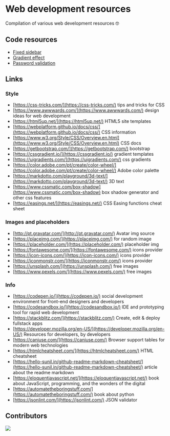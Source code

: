 
# Web development resources

Compilation of various web development resources :nerd_face:

## Code resources

- [Fixed sidebar](https://github.com/JosePedroSilva/WebDev-Resources/tree/master/sideBar)
- [Gradient effect](https://github.com/JosePedroSilva/WebDev-Resources/tree/master/CSS_gradients)
- [Password validation](https://github.com/JosePedroSilva/WebDev-Resources/tree/master/validationPassword)


## Links
 
 ### Style
-  [https://css-tricks.com/](https://css-tricks.com/) tips and tricks for CSS
-  [https://www.awwwards.com/](https://www.awwwards.com/) design ideas for web development
-  [https://html5up.net/](https://html5up.net/) HTML5 site templates
-  [https://webplatform.github.io/docs/css/](https://webplatform.github.io/docs/css/) CSS information
-  [https://www.w3.org/Style/CSS/Overview.en.html](https://www.w3.org/Style/CSS/Overview.en.html) CSS docs
-  [https://getbootstrap.com/](https://getbootstrap.com/) bootstrap
-  [https://cssgradient.io/](https://cssgradient.io/) gradient templates
-  [https://uigradients.com/](https://uigradients.com/) css gradients
-  [https://color.adobe.com/pt/create/color-wheel/](https://color.adobe.com/pt/create/color-wheel/) Adobe color palette
-  [https://markdotto.com/playground/3d-text/](https://markdotto.com/playground/3d-text/) 3D text
-  [https://www.cssmatic.com/box-shadow](https://www.cssmatic.com/box-shadow) box shadow generator and other css features
-  [https://easings.net/](https://easings.net/) CSS Easing functions cheat sheet

### Images and placeholders
-  [http://pt.gravatar.com/](http://pt.gravatar.com/) Avatar img source
-  [https://placeimg.com/](https://placeimg.com/) for random image
-  [https://placeholder.com/](https://placeholder.com/) placeholder img
-  [https://fontawesome.com/](https://fontawesome.com/) icons provider
-  [https://icon-icons.com/](https://icon-icons.com/) icons provider
-  [https://iconmonstr.com/](https://iconmonstr.com/) icons provider
-  [https://unsplash.com/](https://unsplash.com/) free images
-  [https://www.pexels.com/](https://www.pexels.com/) free images

### Info
-  [https://codepen.io/](https://codepen.io/) social development environment for front-end designers and developers
-  [https://codesandbox.io/](https://codesandbox.io/) IDE and prototyping tool for rapid web development
-  [https://stackblitz.com/](https://stackblitz.com/) Create, edit & deploy fullstack apps
-  [https://developer.mozilla.org/en-US/](https://developer.mozilla.org/en-US/) Resources for developers, by developers
-  [https://caniuse.com/](https://caniuse.com/) Browser support tables for modern web technologies
-  [https://htmlcheatsheet.com/](https://htmlcheatsheet.com/) HTML cheatsheet
-  [https://hello-sunil.in/github-readme-markdown-cheatsheet/](https://hello-sunil.in/github-readme-markdown-cheatsheet/) article about the readme markdown
-  [https://eloquentjavascript.net/](https://eloquentjavascript.net/) book about JavaScript, programming, and the wonders of the digital
-  [https://automatetheboringstuff.com/](https://automatetheboringstuff.com/) book about python
-  [https://jsonlint.com/](https://jsonlint.com/) JSON validator

## Contributors
<a href="https://github.com/JosePedroSilva/WebDev-Resources/graphs/contributors">
  <img src="https://contributors-img.web.app/image?repo=JosePedroSilva/WebDev-Resources" />
</a>
 
